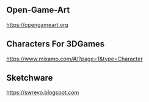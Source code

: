 ## Open-Game-Art
https://opengameart.org

## Characters For 3DGames
https://www.mixamo.com/#/?page=1&type=Character

## Sketchware
https://swrevo.blogspot.com
